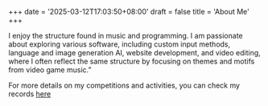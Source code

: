 +++
date = '2025-03-12T17:03:50+08:00'
draft = false
title = 'About Me'
+++

I enjoy the structure found in music and programming. I am passionate about exploring various software, including custom input methods, language and image generation AI, website development, and video editing, where I often reflect the same structure by focusing on themes and motifs from video game music.”

For more details on my competitions and activities, you can check my records [here](https://wmomood.github.io/posts/my_records)

